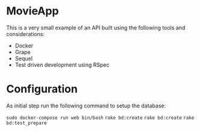 # MovieApp

This is a very small example of an API built using the following tools and considerations:
  - Docker
  - Grape
  - Sequel
  - Test driven development using RSpec
  
  # Configuration

  As initial step run the following command to setup the database:

  `sudo docker-compose run web bin/bash`
  `rake bd:create` 
  `rake bd:create`
  `rake bd:test_prepare`
   


